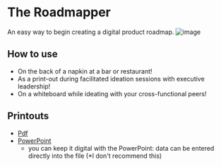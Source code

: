 # The Roadmapper
An easy way to begin creating a digital product roadmap.
![image](https://user-images.githubusercontent.com/11197026/48846440-269f6a80-ed6d-11e8-8792-409c7b89a90e.png)
## How to use
* On the back of a napkin at a bar or restaurant!
* As a print-out during facilitated ideation sessions with executive leadership!
* On a whiteboard while ideating with your cross-functional peers!
## Printouts
* [Pdf](https://github.com/patrickbrandt/roadmapper/blob/master/Roadmapper.pdf)
* [PowerPoint](https://github.com/patrickbrandt/roadmapper/blob/master/Roadmapper.pptx)
  * you can keep it digital with the PowerPoint: data can be entered directly into the file (*I don't recommend this)
